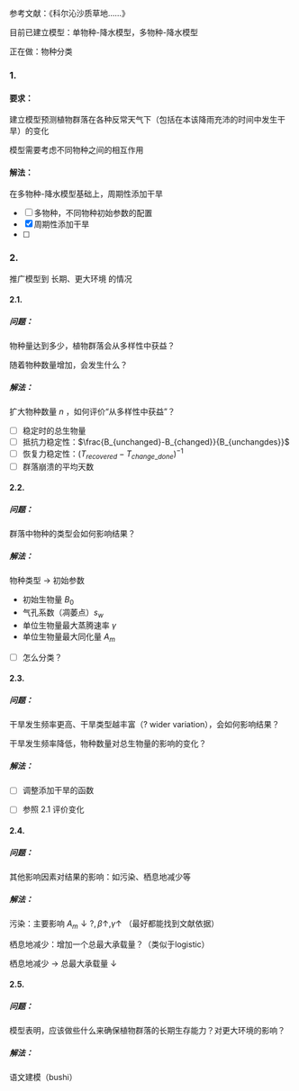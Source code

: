 参考文献：《科尔沁沙质草地……》

目前已建立模型：单物种-降水模型，多物种-降水模型

正在做：物种分类

### 1. 

#### 要求：

建立模型预测植物群落在各种反常天气下（包括在本该降雨充沛的时间中发生干旱）的变化

模型需要考虑不同物种之间的相互作用

#### 解法：

在多物种-降水模型基础上，周期性添加干旱

- [ ] 多物种，不同物种初始参数的配置
- [x] 周期性添加干旱
- [ ] 

### 2. 

推广模型到 长期、更大环境 的情况

#### 2.1. 

##### 问题：

物种量达到多少，植物群落会从多样性中获益？

随着物种数量增加，会发生什么？

##### 解法：

扩大物种数量 $n$ ，如何评价“从多样性中获益”？

- [ ] 稳定时的总生物量
- [ ] 抵抗力稳定性：$\frac{B_{unchanged}-B_{changed}}{B_{unchangdes}}$
- [ ] 恢复力稳定性：$(T_{recovered}-T_{change\_done})^{-1}$
- [ ] 群落崩溃的平均天数

#### 2.2.

##### 问题：

群落中物种的类型会如何影响结果？

##### 解法：

物种类型 -> 初始参数

- 初始生物量 $B_0$
- 气孔系数（凋萎点）$s_w$
- 单位生物量最大蒸腾速率 $\gamma$
- 单位生物量最大同化量 $A_m$

- [ ] 怎么分类？

#### 2.3. 

##### 问题：

干旱发生频率更高、干旱类型越丰富（? wider variation），会如何影响结果？

干旱发生频率降低，物种数量对总生物量的影响的变化？

##### 解法：

- [ ] 调整添加干旱的函数

- [ ] 参照 2.1 评价变化

#### 2.4. 

##### 问题：

其他影响因素对结果的影响：如污染、栖息地减少等

##### 解法：

污染：主要影响 $A_m \downarrow?, \beta \uparrow, \gamma \uparrow$ （最好都能找到文献依据）

栖息地减少：增加一个总最大承载量？（类似于logistic）

栖息地减少 -> 总最大承载量 $\downarrow$ 

#### 2.5.

##### 问题：

模型表明，应该做些什么来确保植物群落的长期生存能力？对更大环境的影响？

##### 解法：

语文建模（bushi）

